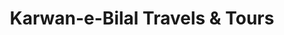---
title: "Karwan-e-Bilal Travels & Tours"
url: /karachi/karwan-e-bilal-travels-and-tours/
shop: travel agency
---